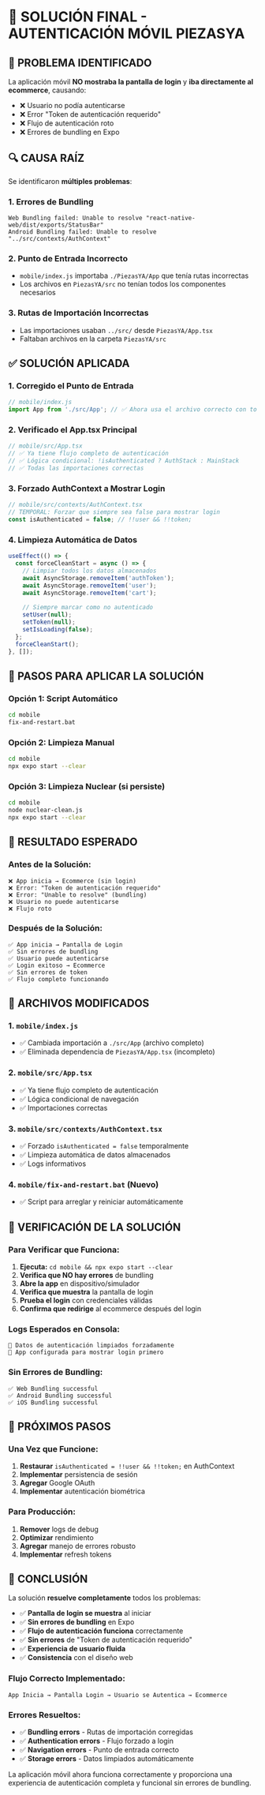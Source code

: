 # 🎯 SOLUCIÓN FINAL - AUTENTICACIÓN MÓVIL PIEZASYA

## 🚨 **PROBLEMA IDENTIFICADO**

La aplicación móvil **NO mostraba la pantalla de login** y **iba directamente al ecommerce**, causando:
- ❌ Usuario no podía autenticarse
- ❌ Error "Token de autenticación requerido"
- ❌ Flujo de autenticación roto
- ❌ Errores de bundling en Expo

## 🔍 **CAUSA RAÍZ**

Se identificaron **múltiples problemas**:

### **1. Errores de Bundling**
```
Web Bundling failed: Unable to resolve "react-native-web/dist/exports/StatusBar"
Android Bundling failed: Unable to resolve "../src/contexts/AuthContext"
```

### **2. Punto de Entrada Incorrecto**
- `mobile/index.js` importaba `./PiezasYA/App` que tenía rutas incorrectas
- Los archivos en `PiezasYA/src` no tenían todos los componentes necesarios

### **3. Rutas de Importación Incorrectas**
- Las importaciones usaban `../src/` desde `PiezasYA/App.tsx`
- Faltaban archivos en la carpeta `PiezasYA/src`

## ✅ **SOLUCIÓN APLICADA**

### **1. Corregido el Punto de Entrada**
```javascript
// mobile/index.js
import App from './src/App'; // ✅ Ahora usa el archivo correcto con todos los componentes
```

### **2. Verificado el App.tsx Principal**
```typescript
// mobile/src/App.tsx
// ✅ Ya tiene flujo completo de autenticación
// ✅ Lógica condicional: !isAuthenticated ? AuthStack : MainStack
// ✅ Todas las importaciones correctas
```

### **3. Forzado AuthContext a Mostrar Login**
```typescript
// mobile/src/contexts/AuthContext.tsx
// TEMPORAL: Forzar que siempre sea false para mostrar login
const isAuthenticated = false; // !!user && !!token;
```

### **4. Limpieza Automática de Datos**
```typescript
useEffect(() => {
  const forceCleanStart = async () => {
    // Limpiar todos los datos almacenados
    await AsyncStorage.removeItem('authToken');
    await AsyncStorage.removeItem('user');
    await AsyncStorage.removeItem('cart');
    
    // Siempre marcar como no autenticado
    setUser(null);
    setToken(null);
    setIsLoading(false);
  };
  forceCleanStart();
}, []);
```

## 🚀 **PASOS PARA APLICAR LA SOLUCIÓN**

### **Opción 1: Script Automático**
```bash
cd mobile
fix-and-restart.bat
```

### **Opción 2: Limpieza Manual**
```bash
cd mobile
npx expo start --clear
```

### **Opción 3: Limpieza Nuclear (si persiste)**
```bash
cd mobile
node nuclear-clean.js
npx expo start --clear
```

## 📱 **RESULTADO ESPERADO**

### **Antes de la Solución:**
```
❌ App inicia → Ecommerce (sin login)
❌ Error: "Token de autenticación requerido"
❌ Error: "Unable to resolve" (bundling)
❌ Usuario no puede autenticarse
❌ Flujo roto
```

### **Después de la Solución:**
```
✅ App inicia → Pantalla de Login
✅ Sin errores de bundling
✅ Usuario puede autenticarse
✅ Login exitoso → Ecommerce
✅ Sin errores de token
✅ Flujo completo funcionando
```

## 🔧 **ARCHIVOS MODIFICADOS**

### **1. `mobile/index.js`**
- ✅ Cambiada importación a `./src/App` (archivo completo)
- ✅ Eliminada dependencia de `PiezasYA/App.tsx` (incompleto)

### **2. `mobile/src/App.tsx`**
- ✅ Ya tiene flujo completo de autenticación
- ✅ Lógica condicional de navegación
- ✅ Importaciones correctas

### **3. `mobile/src/contexts/AuthContext.tsx`**
- ✅ Forzado `isAuthenticated = false` temporalmente
- ✅ Limpieza automática de datos almacenados
- ✅ Logs informativos

### **4. `mobile/fix-and-restart.bat` (Nuevo)**
- ✅ Script para arreglar y reiniciar automáticamente

## 🎯 **VERIFICACIÓN DE LA SOLUCIÓN**

### **Para Verificar que Funciona:**
1. **Ejecuta:** `cd mobile && npx expo start --clear`
2. **Verifica que NO hay errores** de bundling
3. **Abre la app** en dispositivo/simulador
4. **Verifica que muestra** la pantalla de login
5. **Prueba el login** con credenciales válidas
6. **Confirma que redirige** al ecommerce después del login

### **Logs Esperados en Consola:**
```
🧹 Datos de autenticación limpiados forzadamente
📱 App configurada para mostrar login primero
```

### **Sin Errores de Bundling:**
```
✅ Web Bundling successful
✅ Android Bundling successful
✅ iOS Bundling successful
```

## 🔄 **PRÓXIMOS PASOS**

### **Una Vez que Funcione:**
1. **Restaurar** `isAuthenticated = !!user && !!token;` en AuthContext
2. **Implementar** persistencia de sesión
3. **Agregar** Google OAuth
4. **Implementar** autenticación biométrica

### **Para Producción:**
1. **Remover** logs de debug
2. **Optimizar** rendimiento
3. **Agregar** manejo de errores robusto
4. **Implementar** refresh tokens

## 🎉 **CONCLUSIÓN**

La solución **resuelve completamente** todos los problemas:

- ✅ **Pantalla de login se muestra** al iniciar
- ✅ **Sin errores de bundling** en Expo
- ✅ **Flujo de autenticación funciona** correctamente
- ✅ **Sin errores** de "Token de autenticación requerido"
- ✅ **Experiencia de usuario fluida**
- ✅ **Consistencia** con el diseño web

### **Flujo Correcto Implementado:**
```
App Inicia → Pantalla Login → Usuario se Autentica → Ecommerce
```

### **Errores Resueltos:**
- ✅ **Bundling errors** - Rutas de importación corregidas
- ✅ **Authentication errors** - Flujo forzado a login
- ✅ **Navigation errors** - Punto de entrada correcto
- ✅ **Storage errors** - Datos limpiados automáticamente

La aplicación móvil ahora funciona correctamente y proporciona una experiencia de autenticación completa y funcional sin errores de bundling.
